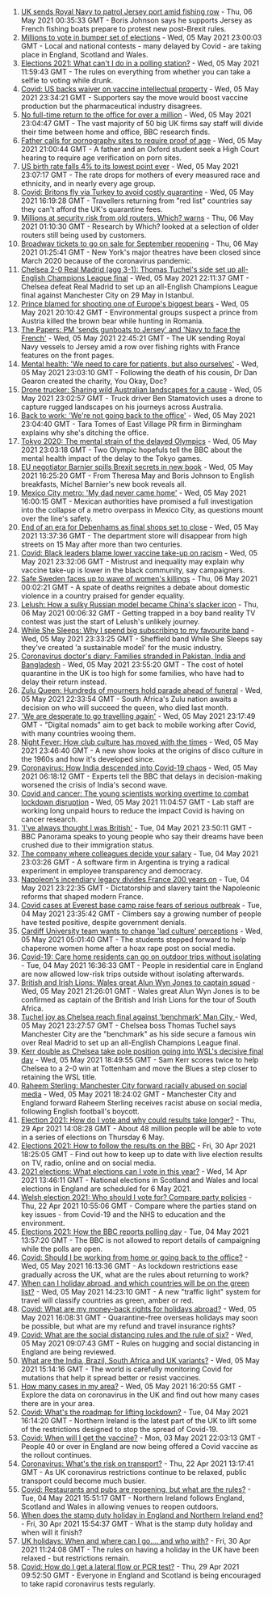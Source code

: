 1. [UK sends Royal Navy to patrol Jersey port amid fishing row](https://www.bbc.co.uk/news/uk-57003069) - Thu, 06 May 2021 00:35:33 GMT - Boris Johnson says he supports Jersey as French fishing boats prepare to protest new post-Brexit rules.
2. [Millions to vote in bumper set of elections](https://www.bbc.co.uk/news/uk-politics-56998434) - Wed, 05 May 2021 23:00:03 GMT - Local and national contests - many delayed by Covid - are taking place in England, Scotland and Wales.
3. [Elections 2021: What can't I do in a polling station?](https://www.bbc.co.uk/news/explainers-56849080) - Wed, 05 May 2021 11:59:43 GMT - The rules on everything from whether you can take a selfie to voting while drunk.
4. [Covid: US backs waiver on vaccine intellectual property](https://www.bbc.co.uk/news/world-us-canada-57004302) - Wed, 05 May 2021 23:34:21 GMT - Supporters say the move would boost vaccine production but the pharmaceutical industry disagrees.
5. [No full-time return to the office for over a million](https://www.bbc.co.uk/news/business-56972207) - Wed, 05 May 2021 23:04:47 GMT - The vast majority of 50 big UK firms say staff will divide their time between home and office, BBC research finds.
6. [Father calls for pornography sites to require proof of age](https://www.bbc.co.uk/news/education-56993735) - Wed, 05 May 2021 21:00:44 GMT - A father and an Oxford student seek a High Court hearing to require age verification on porn sites.
7. [US birth rate falls 4% to its lowest point ever](https://www.bbc.co.uk/news/world-us-canada-57003722) - Wed, 05 May 2021 23:07:17 GMT - The rate drops for mothers of every measured race and ethnicity, and in nearly every age group.
8. [Covid: Britons fly via Turkey to avoid costly quarantine](https://www.bbc.co.uk/news/uk-56984057) - Wed, 05 May 2021 16:19:28 GMT - Travellers returning from "red list" countries say they can't afford the UK's quarantine fees.
9. [Millions at security risk from old routers, Which? warns](https://www.bbc.co.uk/news/technology-56996717) - Thu, 06 May 2021 01:10:30 GMT - Research by Which? looked at a selection of older routers still being used by customers.
10. [Broadway tickets to go on sale for September reopening](https://www.bbc.co.uk/news/world-us-canada-57004304) - Thu, 06 May 2021 01:25:41 GMT - New York's major theatres have been closed since March 2020 because of the coronavirus pandemic.
11. [Chelsea 2-0 Real Madrid (agg 3-1): Thomas Tuchel's side set up all-English Champions League final](https://www.bbc.co.uk/sport/football/56985477) - Wed, 05 May 2021 22:11:37 GMT - Chelsea defeat Real Madrid to set up an all-English Champions League final against Manchester City on 29 May in Istanbul.
12. [Prince blamed for shooting one of Europe's biggest bears](https://www.bbc.co.uk/news/world-europe-56991543) - Wed, 05 May 2021 20:10:42 GMT - Environmental groups suspect a prince from Austria killed the brown bear while hunting in Romania.
13. [The Papers: PM 'sends gunboats to Jersey' and 'Navy to face the French'](https://www.bbc.co.uk/news/blogs-the-papers-57004022) - Wed, 05 May 2021 22:45:21 GMT - The UK sending Royal Navy vessels to Jersey amid a row over fishing rights with France features on the front pages.
14. [Mental health: 'We need to care for patients, but also ourselves'](https://www.bbc.co.uk/news/uk-england-london-56983061) - Wed, 05 May 2021 23:03:10 GMT - Following the death of his cousin, Dr Dan Gearon created the charity, You Okay, Doc?
15. [Drone trucker: Sharing wild Australian landscapes for a cause](https://www.bbc.co.uk/news/world-australia-56990845) - Wed, 05 May 2021 23:02:57 GMT - Truck driver Ben Stamatovich uses a drone to capture rugged landscapes on his journeys across Australia.
16. [Back to work: 'We're not going back to the office'](https://www.bbc.co.uk/news/business-56999831) - Wed, 05 May 2021 23:04:40 GMT - Tara Tomes of East Village PR firm in Birmingham explains why she's ditching the office.
17. [Tokyo 2020: The mental strain of the delayed Olympics](https://www.bbc.co.uk/news/world-57001404) - Wed, 05 May 2021 23:03:18 GMT - Two Olympic hopefuls tell the BBC about the mental health impact of the delay to the Tokyo games.
18. [EU negotiator Barnier spills Brexit secrets in new book](https://www.bbc.co.uk/news/world-europe-56996547) - Wed, 05 May 2021 16:25:20 GMT - From Theresa May and Boris Johnson to English breakfasts, Michel Barnier's new book reveals all.
19. [Mexico City metro: 'My dad never came home'](https://www.bbc.co.uk/news/world-57002020) - Wed, 05 May 2021 16:00:15 GMT - Mexican authorities have promised a full investigation into the collapse of a metro overpass in Mexico City, as questions mount over the line's safety.
20. [End of an era for Debenhams as final shops set to close](https://www.bbc.co.uk/news/business-56993816) - Wed, 05 May 2021 13:37:36 GMT - The department store will disappear from high streets on 15 May after more than two centuries.
21. [Covid: Black leaders blame lower vaccine take-up on racism](https://www.bbc.co.uk/news/health-56813982) - Wed, 05 May 2021 23:32:06 GMT - Mistrust and inequality may explain why vaccine take-up is lower in the black community, say campaigners.
22. [Safe Sweden faces up to wave of women's killings](https://www.bbc.co.uk/news/world-europe-56977771) - Thu, 06 May 2021 00:02:21 GMT - A spate of deaths reignites a debate about domestic violence in a country praised for gender equality.
23. [Lelush: How a sulky Russian model became China's slacker icon](https://www.bbc.co.uk/news/world-asia-china-56967923) - Thu, 06 May 2021 00:06:32 GMT - Getting trapped in a boy band reality TV contest was just the start of Lelush's unlikely journey.
24. [While She Sleeps: Why I spend big subscribing to my favourite band](https://www.bbc.co.uk/news/newsbeat-56887239) - Wed, 05 May 2021 23:33:25 GMT - Sheffield band While She Sleeps say they've created 'a sustainable model' for the music industry.
25. [Coronavirus doctor's diary: Families stranded in Pakistan, India and Bangladesh](https://www.bbc.co.uk/news/health-56873813) - Wed, 05 May 2021 23:55:20 GMT - The cost of hotel quarantine in the UK is too high for some families, who have had to delay their return instead.
26. [Zulu Queen: Hundreds of mourners hold parade ahead of funeral](https://www.bbc.co.uk/news/world-africa-57001682) - Wed, 05 May 2021 22:33:54 GMT - South Africa's Zulu nation awaits a decision on who will succeed the queen, who died last month.
27. ['We are desperate to go travelling again'](https://www.bbc.co.uk/news/business-56981100) - Wed, 05 May 2021 23:17:49 GMT - "Digital nomads" aim to get back to mobile working after Covid, with many countries wooing them.
28. [Night Fever: How club culture has moved with the times](https://www.bbc.co.uk/news/entertainment-arts-56916861) - Wed, 05 May 2021 23:46:40 GMT - A new show looks at the origins of disco culture in the 1960s and how it's developed since.
29. [Coronavirus: How India descended into Covid-19 chaos](https://www.bbc.co.uk/news/world-asia-india-56977653) - Wed, 05 May 2021 06:18:12 GMT - Experts tell the BBC that delays in decision-making worsened the crisis of India's second wave.
30. [Covid and cancer: The young scientists working overtime to combat lockdown disruption](https://www.bbc.co.uk/news/newsbeat-56821532) - Wed, 05 May 2021 11:04:57 GMT - Lab staff are working long unpaid hours to reduce the impact Covid is having on cancer research.
31. ['I've always thought I was British'](https://www.bbc.co.uk/news/uk-56984268) - Tue, 04 May 2021 23:50:11 GMT - BBC Panorama speaks to young people who say their dreams have been crushed due to their immigration status.
32. [The company where colleagues decide your salary](https://www.bbc.co.uk/news/business-56915767) - Tue, 04 May 2021 23:03:26 GMT - A software firm in Argentina is trying a radical experiment in employee transparency and democracy.
33. [Napoleon's incendiary legacy divides France 200 years on](https://www.bbc.co.uk/news/world-europe-56977769) - Tue, 04 May 2021 23:22:35 GMT - Dictatorship and slavery taint the Napoleonic reforms that shaped modern France.
34. [Covid cases at Everest base camp raise fears of serious outbreak](https://www.bbc.co.uk/news/world-asia-56984320) - Tue, 04 May 2021 23:35:42 GMT - Climbers say a growing number of people have tested positive, despite government denials.
35. [Cardiff University team wants to change 'lad culture' perceptions](https://www.bbc.co.uk/news/uk-wales-56933984) - Wed, 05 May 2021 05:01:40 GMT - The students stepped forward to help chaperone women home after a hoax rape post on social media.
36. [Covid-19: Care home residents can go on outdoor trips without isolating](https://www.bbc.co.uk/news/uk-56977779) - Tue, 04 May 2021 16:36:33 GMT - People in residential care in England are now allowed low-risk trips outside without isolating afterwards.
37. [British and Irish Lions: Wales great Alun Wyn Jones to captain squad](https://www.bbc.co.uk/sport/rugby-union/57004215) - Wed, 05 May 2021 21:26:01 GMT - Wales great Alun Wyn Jones is to be confirmed as captain of the British and Irish Lions for the tour of South Africa.
38. [Tuchel joy as Chelsea reach final against 'benchmark' Man City ](https://www.bbc.co.uk/sport/football/57004535) - Wed, 05 May 2021 23:27:57 GMT - Chelsea boss Thomas Tuchel says Manchester City are the "benchmark" as his side secure a famous win over Real Madrid to set up an all-English Champions League final.
39. [Kerr double as Chelsea take pole position going into WSL's decisive final day](https://www.bbc.co.uk/sport/football/56910717) - Wed, 05 May 2021 18:49:55 GMT - Sam Kerr scores twice to help Chelsea to a 2-0 win at Tottenham and move the Blues a step closer to retaining the WSL title.
40. [Raheem Sterling: Manchester City forward racially abused on social media](https://www.bbc.co.uk/sport/football/57003222) - Wed, 05 May 2021 18:24:02 GMT - Manchester City and England forward Raheem Sterling receives racist abuse on social media, following English football's boycott.
41. [Election 2021: How do I vote and why could results take longer?](https://www.bbc.co.uk/news/uk-politics-56581106) - Thu, 29 Apr 2021 14:08:28 GMT - About 48 million people will be able to vote in a series of elections on Thursday 6 May.
42. [Elections 2021: How to follow the results on the BBC](https://www.bbc.co.uk/news/uk-politics-56930132) - Fri, 30 Apr 2021 18:25:05 GMT - Find out how to keep up to date with live election results on TV, radio, online and on social media.
43. [2021 elections: What elections can I vote in this year?](https://www.bbc.co.uk/news/56129210) - Wed, 14 Apr 2021 13:46:11 GMT - National elections in Scotland and Wales and local elections in England are scheduled for 6 May 2021.
44. [Welsh election 2021: Who should I vote for? Compare party policies](https://www.bbc.co.uk/news/uk-wales-politics-56499726) - Thu, 22 Apr 2021 10:55:06 GMT - Compare where the parties stand on key issues - from Covid-19 and the NHS to education and the environment.
45. [Elections 2021: How the BBC reports polling day](https://www.bbc.co.uk/news/uk-politics-48124106) - Tue, 04 May 2021 13:57:20 GMT - The BBC is not allowed to report details of campaigning while the polls are open.
46. [Covid: Should I be working from home or going back to the office?](https://www.bbc.co.uk/news/business-52567567) - Wed, 05 May 2021 16:13:36 GMT - As lockdown restrictions ease gradually across the UK, what are the rules about returning to work?
47. [When can I holiday abroad, and which countries will be on the green list?](https://www.bbc.co.uk/news/explainers-52544307) - Wed, 05 May 2021 14:23:10 GMT - A new "traffic light" system for travel will classify countries as green, amber or red.
48. [Covid: What are my money-back rights for holidays abroad?](https://www.bbc.co.uk/news/business-51615412) - Wed, 05 May 2021 16:08:31 GMT - Quarantine-free overseas holidays may soon be possible, but what are my refund and travel insurance rights?
49. [Covid: What are the social distancing rules and the rule of six?](https://www.bbc.co.uk/news/uk-51506729) - Wed, 05 May 2021 09:07:43 GMT - Rules on hugging and social distancing in England are being reviewed.
50. [What are the India, Brazil, South Africa and UK variants?](https://www.bbc.co.uk/news/health-55659820) - Wed, 05 May 2021 15:14:16 GMT - The world is carefully monitoring Covid for mutations that help it spread better or resist vaccines.
51. [How many cases in my area?](https://www.bbc.co.uk/news/uk-51768274) - Wed, 05 May 2021 16:20:55 GMT - Explore the data on coronavirus in the UK and find out how many cases there are in your area.
52. [Covid: What's the roadmap for lifting lockdown?](https://www.bbc.co.uk/news/explainers-52530518) - Tue, 04 May 2021 16:14:20 GMT - Northern Ireland is the latest part of the UK to lift some of the restrictions designed to stop the spread of Covid-19.
53. [Covid: When will I get the vaccine?](https://www.bbc.co.uk/news/health-55045639) - Mon, 03 May 2021 22:03:13 GMT - People 40 or over in England are now being offered a Covid vaccine as the rollout continues.
54. [Coronavirus: What's the risk on transport?](https://www.bbc.co.uk/news/health-51736185) - Thu, 22 Apr 2021 13:17:41 GMT - As UK coronavirus restrictions continue to be relaxed, public transport could become much busier.
55. [Covid: Restaurants and pubs are reopening, but what are the rules?](https://www.bbc.co.uk/news/business-52977388) - Tue, 04 May 2021 15:51:17 GMT - Northern Ireland follows England, Scotland and Wales in allowing venues to reopen outdoors.
56. [When does the stamp duty holiday in England and Northern Ireland end?](https://www.bbc.co.uk/news/business-53319433) - Fri, 30 Apr 2021 15:54:37 GMT - What is the stamp duty holiday and when will it finish?
57. [UK holidays: When and where can I go.... and who with?](https://www.bbc.co.uk/news/explainers-52646738) - Fri, 30 Apr 2021 11:24:08 GMT - The rules on having a holiday in the UK have been relaxed - but restrictions remain.
58. [Covid: How do I get a lateral flow or PCR test?](https://www.bbc.co.uk/news/health-51943612) - Thu, 29 Apr 2021 09:52:50 GMT - Everyone in England and Scotland is being encouraged to take rapid coronavirus tests regularly.
